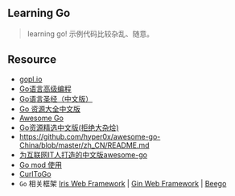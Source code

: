 Learning Go
------

>   learning go! 示例代码比较杂乱、随意。

## Resource

- [gopl.io](http://www.gopl.io/)
- [Go语言高级编程](https://chai2010.cn/advanced-go-programming-book/)
- [Go语言圣经（中文版）](https://books.studygolang.com/gopl-zh/)
- [Go 资源大全中文版](https://github.com/jobbole/awesome-go-cn)
- [Awesome Go](https://github.com/avelino/awesome-go)
- [Go资源精选中文版(拒绝大杂烩)](https://github.com/chai2010/awesome-go-zh)
- https://github.com/hyper0x/awesome-go-China/blob/master/zh_CN/README.md
- [为互联网IT人打造的中文版awesome-go](https://github.com/hackstoic/golang-open-source-projects)
- [Go mod 使用](https://juejin.im/post/5c8e503a6fb9a070d878184a)
- [CurlToGo](https://curl.trillworks.com/#go)
- `Go` 相关框架 [Iris Web Framework](https://github.com/kataras/iris) | [Gin Web Framework](https://github.com/gin-gonic/gin) | [Beego](https://github.com/astaxie/beego)
